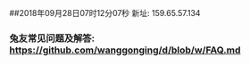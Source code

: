 ##2018年09月28日07时12分07秒 新址: 159.65.57.134
### 兔友常见问题及解答: https://github.com/wanggonging/d/blob/w/FAQ.md

